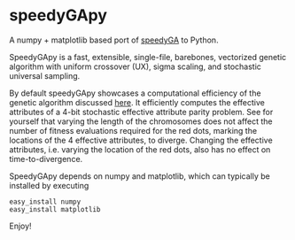 speedyGApy
==========

A numpy + matplotlib based port of [speedyGA](http://www.mathworks.com/matlabcentral/fileexchange/15164) to Python. 

SpeedyGApy is a fast, extensible, single-file, barebones, vectorized genetic algorithm with uniform crossover (UX), sigma scaling, 
and stochastic universal sampling. 

By default speedyGApy showcases a computational efficiency of the genetic algorithm discussed 
[here](http://blog.hackingevolution.net/2013/01/20/foga-2013-slides/). It efficiently computes the 
effective attributes of a 4-bit stochastic effective attribute parity problem. 
See for yourself that varying the length of the chromosomes does not affect the number of fitness evaluations required for the red dots, marking the locations of the 4 effective attributes, to diverge. Changing the effective attributes, 
i.e. varying the location of the red dots, also has no effect on time-to-divergence. 

SpeedyGApy depends on numpy and matplotlib, which can typically be installed by executing

    easy_install numpy 
    easy_install matplotlib

Enjoy!

